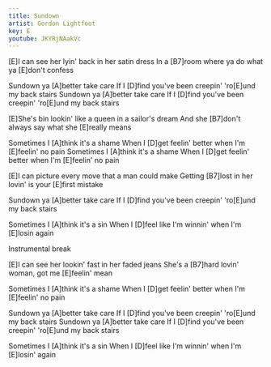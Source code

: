 ```yaml
---
title: Sundown
artist: Gordon Lightfoot
key: E
youtube: JKYRjNAakVc
---
```


[E]I can see her lyin' back in her satin dress
In a [B7]room where ya do what ya [E]don't confess

Sundown ya [A]better take care
If I [D]find you've been creepin' 'ro[E]und my back stairs
Sundown ya [A]better take care
If I [D]find you've been creepin' 'ro[E]und my back stairs

[E]She's bin lookin' like a queen in a sailor's dream
And she [B7]don't always say what she [E]really means

Sometimes I [A]think it's a shame
When I [D]get feelin' better when I'm [E]feelin' no pain
Sometimes I [A]think it's a shame
When I [D]get feelin' better when I'm [E]feelin' no pain

[E]I can picture every move that a man could make
Getting [B7]lost in her lovin' is your [E]first mistake

Sundown ya [A]better take care
If I [D]find you've been creepin' 'ro[E]und my back stairs

Sometimes I [A]think it's a sin
When I [D]feel like I'm winnin' when I'm [E]losin again

Instrumental break

[E]I can see her lookin' fast in her faded jeans
She's a [B7]hard lovin' woman, got me [E]feelin' mean

Sometimes I [A]think it's a shame
When I [D]get feelin' better when I'm [E]feelin' no pain

Sundown ya [A]better take care
If I [D]find you've been creepin' 'ro[E]und my back stairs
Sundown ya [A]better take care
If I [D]find you've been creepin' 'ro[E]und my back stairs

Sometimes I [A]think it's a sin
When I [D]feel like I'm winnin' when I'm [E]losin' again
